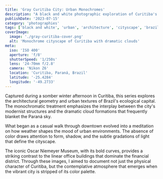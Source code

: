 ```yaml
---
title: 'Gray Curitiba City: Urban Monochromes'
description: "A black and white photographic exploration of Curitiba's urban landscape, capturing the city's architecture and mood during an overcast winter day."
publishDate: '2023-07-15'
category: 'photographies'
tags: ['black and white', 'urban', 'architecture', 'cityscape', 'brazil', 'moody']
coverImage:
  image: './gray-curitiba-cover.png'
  alt: 'Monochrome cityscape of Curitiba with dramatic clouds'
meta:
  iso: 'ISO 400'
  aperture: 'f/8'
  shutterSpeed: '1/250s'
  lens: '24-70mm f/2.8'
  camera: 'Nikon Z6'
  location: 'Curitiba, Paraná, Brazil'
  latitude: '-25.4284'
  longitude: '-49.2733'
---
```


Captured during a somber winter afternoon in Curitiba, this series explores the architectural geometry and urban textures of Brazil's ecological capital. The monochromatic treatment emphasizes the interplay between the city's modernist structures and the dramatic cloud formations that frequently blanket the Paraná sky.

What began as a casual walk through downtown evolved into a meditation on how weather shapes the mood of urban environments. The absence of color draws attention to form, shadow, and the subtle gradations of light that define the cityscape.

The iconic Oscar Niemeyer Museum, with its bold curves, provides a striking contrast to the linear office buildings that dominate the financial district. Through these images, I aimed to document not just the physical character of Curitiba, but the contemplative atmosphere that emerges when the vibrant city is stripped of its color palette.
